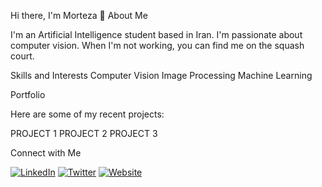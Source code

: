 Hi there, I'm Morteza 👋
About Me

I'm an Artificial Intelligence student based in Iran. I'm passionate about computer vision. When I'm not working, you can find me on the squash court.

Skills and Interests
Computer Vision
Image Processing
Machine Learning

Portfolio

Here are some of my recent projects:

PROJECT 1
PROJECT 2
PROJECT 3

Connect with Me

<!-- - [LinkedIn](https://www.linkedin.com/in/morteza-hajiabadi/)
- [Twitter](https://twitter.com/M_Hajiabadi)
- [Personal Website](https://M-Hajiabadi.github.io)
 -->
 [![LinkedIn][linkedin-img]][linkedin]
[![Twitter][twitter-img]][twitter]
[![Website][website-img]][website]

[linkedin]: https://www.linkedin.com/in/morteza-hajiabadi/
[twitter]: https://twitter.com/M_Hajiabadi/
[website]: https://M-Hajiabadi.github.io/

[linkedin-img]: https://img.shields.io/badge/-LinkedIn-blue?style=flat-square&logo=linkedin&logoColor=white&link=https://www.linkedin.com/in/morteza-hajiabadi/
[twitter-img]: https://img.shields.io/badge/-Twitter-blue?style=flat-square&logo=twitter&logoColor=white&link=https://twitter.com/M_Hajiabadi/
[website-img]: https://img.shields.io/badge/-Website-blue?style=flat-square&logo=Google-Chrome&logoColor=white&link=https://M-Hajiabadi.github.io/
